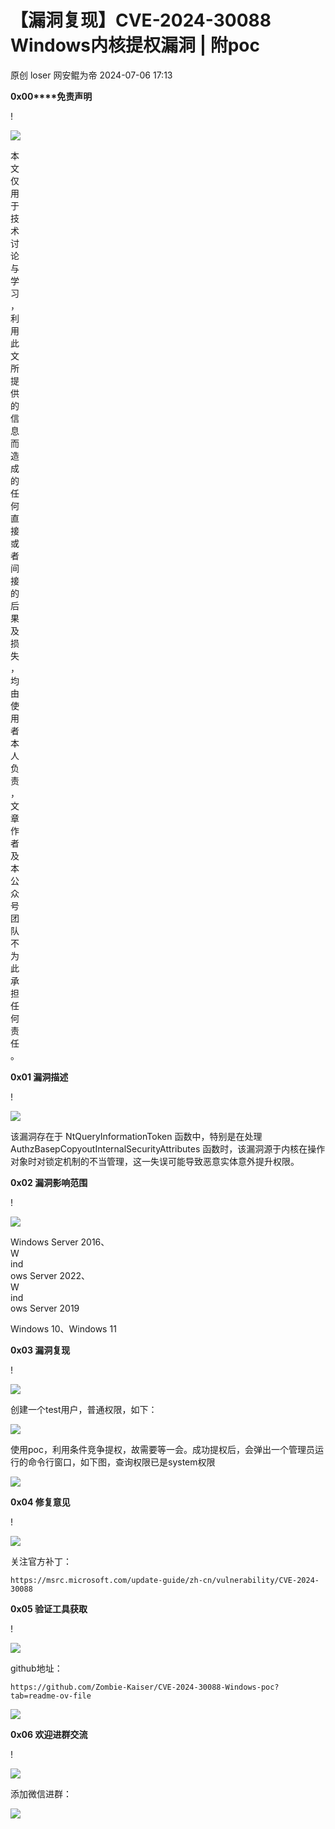 #  【漏洞复现】CVE-2024-30088 Windows内核提权漏洞 | 附poc   
原创 loser  网安鲲为帝   2024-07-06 17:13  
  
**0x00****免责声明**  
  
!  
  
![](https://mmbiz.qpic.cn/mmbiz_svg/1MLz0YkS76HN2mDzsc3eKehjJJTibD6cvzwcAQjFRKJibj2hFeFx9xqPxeAVNLIWWM7ia8XD9YUsUYyFLonA46ewoicJrmJO2oNx/640?wx_fmt=svg&from=appmsg&wxfrom=5&wx_lazy=1&wx_co=1&tp=webp "")  
  
  
  
本  
文  
仅  
用  
于  
技  
术  
讨  
论  
与  
学  
习  
，  
利  
用  
此  
文  
所  
提  
供  
的  
信  
息  
而  
造  
成  
的  
任  
何  
直  
接  
或  
者  
间  
接  
的  
后  
果  
及  
损  
失  
，  
均  
由  
使  
用  
者  
本  
人  
负  
责  
，  
文  
章  
作  
者  
及  
本  
公  
众  
号  
团  
队  
不  
为  
此  
承  
担  
任  
何  
责  
任  
。  
  
  
**0x01 漏洞描述**  
  
!  
  
![](https://mmbiz.qpic.cn/mmbiz_svg/1MLz0YkS76HN2mDzsc3eKehjJJTibD6cvzwcAQjFRKJibj2hFeFx9xqPxeAVNLIWWM7ia8XD9YUsUYyFLonA46ewoicJrmJO2oNx/640?wx_fmt=svg&from=appmsg&wxfrom=5&wx_lazy=1&wx_co=1&tp=webp "")  
  
  
  
该漏洞存在于 NtQueryInformationToken 函数中，特别是在处理AuthzBasepCopyoutInternalSecurityAttributes 函数时，该漏洞源于内核在操作对象时对锁定机制的不当管理，这一失误可能导致恶意实体意外提升权限。  
  
  
**0x02 漏洞影响范围**  
  
!  
  
![](https://mmbiz.qpic.cn/mmbiz_svg/1MLz0YkS76HN2mDzsc3eKehjJJTibD6cvzwcAQjFRKJibj2hFeFx9xqPxeAVNLIWWM7ia8XD9YUsUYyFLonA46ewoicJrmJO2oNx/640?wx_fmt=svg&from=appmsg&wxfrom=5&wx_lazy=1&wx_co=1&tp=webp "")  
  
  
  
Windows Server 2016、  
W  
ind  
ows Server 2022、  
W  
ind  
ows Server 2019  
  
Windows 10、Windows 11  
  
  
**0x03 漏洞复现**  
  
!  
  
![](https://mmbiz.qpic.cn/mmbiz_svg/1MLz0YkS76HN2mDzsc3eKehjJJTibD6cvzwcAQjFRKJibj2hFeFx9xqPxeAVNLIWWM7ia8XD9YUsUYyFLonA46ewoicJrmJO2oNx/640?wx_fmt=svg&from=appmsg&wxfrom=5&wx_lazy=1&wx_co=1&tp=webp "")  
  
  
  
创建一个test用户，普通权限，如下：  
  
![](https://mmbiz.qpic.cn/mmbiz_png/uIXF7K92VELlCyZF6zKl3oDpoU38bzRUicibAiawtsD32DmRicH8QuUzxgqbVO9AsF8ibvF13NiawDfJbjgXNoc288KQ/640?wx_fmt=png&from=appmsg "")  
  
  
使用poc，利用条件竞争提权，故需要等一会。成功提权后，会弹出一个管理员运行的命令行窗口，如下图，查询权限已是system权限  
  
![](https://mmbiz.qpic.cn/mmbiz_png/uIXF7K92VELlCyZF6zKl3oDpoU38bzRU60yficaF05zkJcxf854bjEYtXjibp6BJLrewwGkNEtiaV7ZdN0GOdZmicA/640?wx_fmt=png&from=appmsg "")  
  
  
  
**0x04 修复意见**  
  
!  
  
![](https://mmbiz.qpic.cn/mmbiz_svg/1MLz0YkS76HN2mDzsc3eKehjJJTibD6cvzwcAQjFRKJibj2hFeFx9xqPxeAVNLIWWM7ia8XD9YUsUYyFLonA46ewoicJrmJO2oNx/640?wx_fmt=svg&wxfrom=5&wx_lazy=1&wx_co=1&tp=webp "")  
  
  
  
关注官方补丁：  
```
https://msrc.microsoft.com/update-guide/zh-cn/vulnerability/CVE-2024-30088
```  
  
  
**0x05 验证工具获取**  
  
!  
  
![](https://mmbiz.qpic.cn/mmbiz_svg/1MLz0YkS76HN2mDzsc3eKehjJJTibD6cvzwcAQjFRKJibj2hFeFx9xqPxeAVNLIWWM7ia8XD9YUsUYyFLonA46ewoicJrmJO2oNx/640?wx_fmt=svg&wxfrom=5&wx_lazy=1&wx_co=1&tp=webp "")  
  
  
  
github地址：  
  
```
https://github.com/Zombie-Kaiser/CVE-2024-30088-Windows-poc?tab=readme-ov-file
```  
  
![](https://mmbiz.qpic.cn/mmbiz_png/uIXF7K92VELiclpicHoicoYfvibSxRClmxsZuCkLVI6mxpttTQj03nf0QAapfvd228MSTuPoqHVz2eKSwxM5ib18CAw/640?wx_fmt=other&from=appmsg&tp=webp&wxfrom=5&wx_lazy=1&wx_co=1 "")  
  
  
**0x06 欢迎进群交流**  
  
!  
  
![](https://mmbiz.qpic.cn/mmbiz_svg/1MLz0YkS76HN2mDzsc3eKehjJJTibD6cvzwcAQjFRKJibj2hFeFx9xqPxeAVNLIWWM7ia8XD9YUsUYyFLonA46ewoicJrmJO2oNx/640?wx_fmt=svg&wxfrom=5&wx_lazy=1&wx_co=1&tp=webp "")  
  
  
  
添加微信进群：  
  
![](https://mmbiz.qpic.cn/mmbiz_jpg/uIXF7K92VEJdfiaGbzW6sp0kFvhYC7ejuJuS6lWyHyUGg40F2QVic6goic34EbYceQ2WE4eyMZ8oxbswQkhzJLhNQ/640?wx_fmt=other&from=appmsg&wxfrom=5&wx_lazy=1&wx_co=1&tp=webp "")  
  
  
      
  
